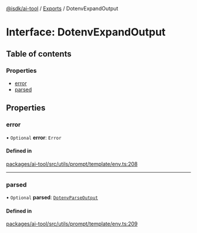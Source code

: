 [@isdk/ai-tool](../README.md) / [Exports](../modules.md) / DotenvExpandOutput

# Interface: DotenvExpandOutput

## Table of contents

### Properties

- [error](DotenvExpandOutput.md#error)
- [parsed](DotenvExpandOutput.md#parsed)

## Properties

### error

• `Optional` **error**: `Error`

#### Defined in

[packages/ai-tool/src/utils/prompt/template/env.ts:208](https://github.com/isdk/ai-tool.js/blob/c2cbe6039817535b740ff3ca5f97829770039649/src/utils/prompt/template/env.ts#L208)

___

### parsed

• `Optional` **parsed**: [`DotenvParseOutput`](DotenvParseOutput.md)

#### Defined in

[packages/ai-tool/src/utils/prompt/template/env.ts:209](https://github.com/isdk/ai-tool.js/blob/c2cbe6039817535b740ff3ca5f97829770039649/src/utils/prompt/template/env.ts#L209)
